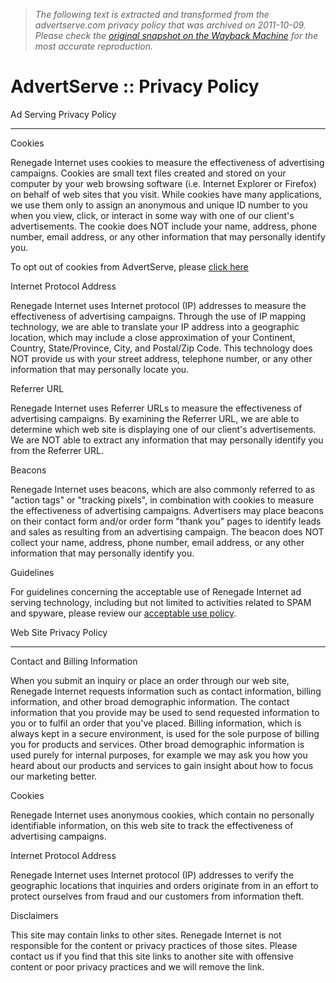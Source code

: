 > *The following text is extracted and transformed from the advertserve.com privacy policy that was archived on 2011-10-09. Please check the [original snapshot on the Wayback Machine](https://web.archive.org/web/20111009112734id_/http%3A//advertserve.com/privacy.html) for the most accurate reproduction.*

# AdvertServe :: Privacy Policy

Ad Serving Privacy Policy

* * *

Cookies

Renegade Internet uses cookies to measure the effectiveness of advertising campaigns. Cookies are small text files created and stored on your computer by your web browsing software (i.e. Internet Explorer or Firefox) on behalf of web sites that you visit. While cookies have many applications, we use them only to assign an anonymous and unique ID number to you when you view, click, or interact in some way with one of our client's advertisements. The cookie does NOT include your name, address, phone number, email address, or any other information that may personally identify you. 

To opt out of cookies from AdvertServe, please [click here](https://web.archive.org/cgi-bin/optout.pl)

Internet Protocol Address

Renegade Internet uses Internet protocol (IP) addresses to measure the effectiveness of advertising campaigns. Through the use of IP mapping technology, we are able to translate your IP address into a geographic location, which may include a close approximation of your Continent, Country, State/Province, City, and Postal/Zip Code. This technology does NOT provide us with your street address, telephone number, or any other information that may personally locate you. 

Referrer URL

Renegade Internet uses Referrer URLs to measure the effectiveness of advertising campaigns. By examining the Referrer URL, we are able to determine which web site is displaying one of our client's advertisements. We are NOT able to extract any information that may personally identify you from the Referrer URL. 

Beacons

Renegade Internet uses beacons, which are also commonly referred to as "action tags" or "tracking pixels", in combination with cookies to measure the effectiveness of advertising campaigns. Advertisers may place beacons on their contact form and/or order form "thank you" pages to identify leads and sales as resulting from an advertising campaign. The beacon does NOT collect your name, address, phone number, email address, or any other information that may personally identify you. 

Guidelines

For guidelines concerning the acceptable use of Renegade Internet ad serving technology, including but not limited to activities related to SPAM and spyware, please review our [acceptable use policy](https://web.archive.org/acceptableuse.html). 

Web Site Privacy Policy

* * *

Contact and Billing Information

When you submit an inquiry or place an order through our web site, Renegade Internet requests information such as contact information, billing information, and other broad demographic information. The contact information that you provide may be used to send requested information to you or to fulfil an order that you've placed. Billing information, which is always kept in a secure environment, is used for the sole purpose of billing you for products and services. Other broad demographic information is used purely for internal purposes, for example we may ask you how you heard about our products and services to gain insight about how to focus our marketing better. 

Cookies

Renegade Internet uses anonymous cookies, which contain no personally identifiable information, on this web site to track the effectiveness of advertising campaigns. 

Internet Protocol Address

Renegade Internet uses Internet protocol (IP) addresses to verify the geographic locations that inquiries and orders originate from in an effort to protect ourselves from fraud and our customers from information theft. 

Disclaimers

This site may contain links to other sites. Renegade Internet is not responsible for the content or privacy practices of those sites. Please contact us if you find that this site links to another site with offensive content or poor privacy practices and we will remove the link. 
